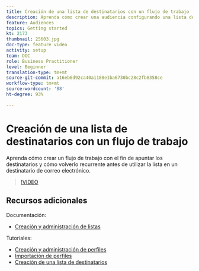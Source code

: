 ```yaml
---
title: Creación de una lista de destinatarios con un flujo de trabajo
description: Aprenda cómo crear una audiencia configurando una lista de destinatarios desde Explorer.
feature: Audiences
topics: Getting started
kt: 2173
thumbnail: 25603.jpg
doc-type: feature video
activity: setup
team: DOC
role: Business Practitioner
level: Beginner
translation-type: tm+mt
source-git-commit: a16eb6d92ca40a1188e1ba6730bc28c2fb8358ce
workflow-type: tm+mt
source-wordcount: '88'
ht-degree: 93%

---
```



# Creación de una lista de destinatarios con un flujo de trabajo

Aprenda cómo crear un flujo de trabajo con el fin de apuntar los destinatarios y cómo volverlo recurrente antes de utilizar la lista en un destinatario de correo electrónico.

>[!VIDEO](https://video.tv.adobe.com/v/25603?quality=12)

## Recursos adicionales

Documentación:

* [Creación y administración de listas](https://docs.adobe.com/content/help/es-ES/campaign-classic/using/getting-started/profile-management/creating-and-managing-lists.html)

Tutoriales:

* [Creación y administración de perfiles](/help/profile-management/create-and-manage-profiles.md)
* [Importación de perfiles](/help/data-management/importing-profiles.md)
* [Creación de una lista de destinatarios](/help/profile-management/creating-a-list-of-recipients.md)
